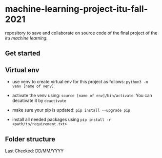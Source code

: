 # machine-learning-project-itu-fall-2021 

repository to save and collaborate on source code of the final project of the *itu machine learning*.

## Get started

## Virtual env

- use venv to create virtual env for this project as follows: `python3 -m venv [name of venv]`

- activate the venv using: `source [name of env]/bin/activate`. You can decativate it by `deactivate`

- make sure your pip is updated: `pip install --upgrade pip`

- install all needed packages using `pip install -r <path/to/requirement.txt>`

## Folder structure
Last Checked: DD/MM/YYYY 
